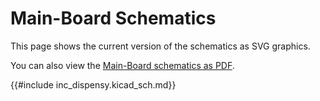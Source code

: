 # Main-Board Schematics

This page shows the current version of the schematics as SVG graphics.

You can also view the [Main-Board schematics as PDF](./plot/dispensy.kicad_sch.pdf).

{{#include inc_dispensy.kicad_sch.md}}
